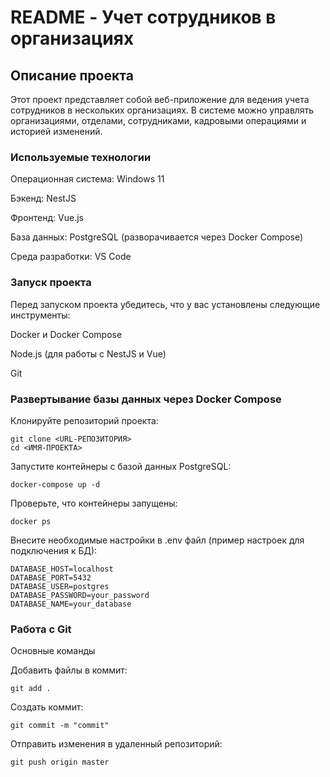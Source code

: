# README - Учет сотрудников в организациях

## **Описание проекта**

Этот проект представляет собой веб-приложение для ведения учета сотрудников в нескольких организациях. В системе можно управлять организациями, отделами, сотрудниками, кадровыми операциями и историей изменений.

### **Используемые технологии**

Операционная система: Windows 11

Бэкенд: NestJS

Фронтенд: Vue.js

База данных: PostgreSQL (разворачивается через Docker Compose)

Среда разработки: VS Code

### **Запуск проекта**

Перед запуском проекта убедитесь, что у вас установлены следующие инструменты:

Docker и Docker Compose

Node.js (для работы с NestJS и Vue)

Git

### **Развертывание базы данных через Docker Compose**

Клонируйте репозиторий проекта: 
``` code
git clone <URL-РЕПОЗИТОРИЯ>
cd <ИМЯ-ПРОЕКТА>
```
Запустите контейнеры с базой данных PostgreSQL:

``` code
docker-compose up -d
```

Проверьте, что контейнеры запущены:

``` code
docker ps
```


Внесите необходимые настройки в .env файл (пример настроек для подключения к БД):

``` code
DATABASE_HOST=localhost
DATABASE_PORT=5432
DATABASE_USER=postgres
DATABASE_PASSWORD=your_password
DATABASE_NAME=your_database
```


### **Работа с Git**

Основные команды

Добавить файлы в коммит:
```
git add .
```

Создать коммит: 

```
git commit -m "commit"
```

Отправить изменения в удаленный репозиторий: 

```
git push origin master
```

